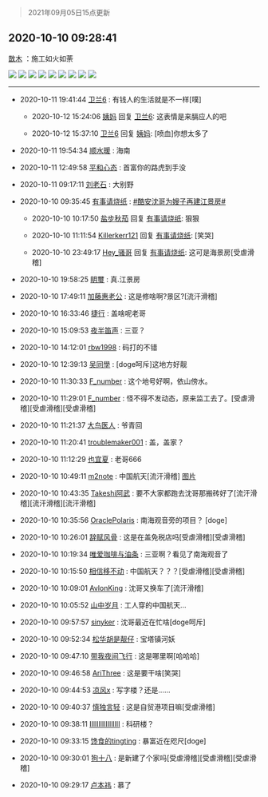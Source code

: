 > 2021年09月05日15点更新
<link rel="stylesheet" href="https://cdn.jsdelivr.net/gh/taotie6/sampleJSON@main/css/photo_show.css">


 ## 2020-10-10 09:28:41 

 [㪚木](https://www.coolapk.com/feed/22142271?shareKey=OGUwZjQ1MTc3Y2IxNjEzMTc1ODA~) ：施工如火如荼 

<div class="album">
<img class="img-item" src="http://image.coolapk.com/feed/2020/1010/09/1081091_657d4a80_3317_8732@1832x1031.jpeg" />
<img class="img-item" src="http://image.coolapk.com/feed/2020/1010/09/1081091_36528817_3317_8734@1920x1080.jpeg" />
<img class="img-item" src="http://image.coolapk.com/feed/2020/1010/09/1081091_6cac5fc8_3317_8736@743x1320.jpeg" />
<img class="img-item" src="http://image.coolapk.com/feed/2020/1010/09/1081091_365bc967_3317_8738@1399x787.jpeg" />
<img class="img-item" src="http://image.coolapk.com/feed/2020/1010/09/1081091_3424b8eb_3317_874@1621x912.jpeg" />
<img class="img-item" src="http://image.coolapk.com/feed/2020/1010/09/1081091_2da0a166_3317_8741@1920x1080.jpeg" />
<img class="img-item" src="http://image.coolapk.com/feed/2020/1010/09/1081091_02b83cd4_3317_8743@1374x773.jpeg" />
<img class="img-item" src="http://image.coolapk.com/feed/2020/1010/09/1081091_34f31c1f_3317_8745@1898x1068.jpeg" />
<img class="img-item" src="http://image.coolapk.com/feed/2020/1010/09/1081091_85d4782c_3317_8747@1498x843.jpeg" />
</div>

 ------- 

- 2020-10-11 19:41:44 [卫兰6](uid=1286107) : 有钱人的生活就是不一样[噗] 

    - 2020-10-12 15:24:06 [姨妈](uid=1604292) 回复 [卫兰6](uid=1286107): 这表情是来膈应人的吧 

    - 2020-10-12 15:37:10 [卫兰6](uid=1286107) 回复 [姨妈](uid=1604292): [喷血]你想太多了 

- 2020-10-11 19:54:34 [顺水暖](uid=2030768) : 海南 

- 2020-10-11 12:49:58 [平和心态](uid=2661636) : 首富你的路虎到手没 

- 2020-10-11 09:17:11 [刘老石](uid=2738848) : 大别野 

- 2020-10-10 09:35:45 [有事请烧纸](uid=1802946) : <a class="feed-link-tag" href="/t/酷安沈哥为嫂子再建江景房?type=0">#酷安沈哥为嫂子再建江景房#</a> 

    - 2020-10-10 10:17:50 [盐步秋茄](uid=1003634) 回复 [有事请烧纸](uid=1802946): 狠狠 

    - 2020-10-10 11:11:54 [Killerkerr121](uid=1250349) 回复 [有事请烧纸](uid=1802946): [笑哭] 

    - 2020-10-10 23:49:17 [Hey_骚哥](uid=3677651) 回复 [有事请烧纸](uid=1802946): 这可是海景房[受虐滑稽] 

- 2020-10-10 19:58:25 [眀璽](uid=1626200) : 真.江景房 

- 2020-10-10 17:49:11 [加藤惠老公](uid=1266680) : 这是修啥啊?景区?[流汗滑稽] 

- 2020-10-10 16:33:46 [捷行](uid=1629443) : 盖啥呢老哥 

- 2020-10-10 15:09:53 [夜半笛声](uid=1201240) : 三亚？ 

- 2020-10-10 14:12:01 [rbw1998](uid=602980) : 码打的不错 

- 2020-10-10 12:39:13 [吴同學](uid=1320218) : [doge呵斥]这地方好靓 

- 2020-10-10 11:30:33 [F_number](uid=3294719) : 这个地号好啊，依山傍水。 

- 2020-10-10 11:29:01 [F_number](uid=3294719) : 怪不得不发动态，原来监工去了。[受虐滑稽][受虐滑稽][受虐滑稽] 

- 2020-10-10 11:21:37 [大鸟医人](uid=1511304) : 爷青回 

- 2020-10-10 11:20:41 [troublemaker001](uid=1558211) : 盖，盖家？ 

- 2020-10-10 11:12:29 [也宜夏](uid=525398) : 老哥666 

- 2020-10-10 10:49:11 [m2note](uid=735698) : 中国航天[流汗滑稽] [图片](http://image.coolapk.com/feed/2020/1010/10/735698_64cb1f87_8150_0907@1080x2160.jpeg)

- 2020-10-10 10:43:35 [Takeshi阿武](uid=2891233) : 要不大家都跑去沈哥那搬砖好了[流汗滑稽][流汗滑稽][流汗滑稽] 

- 2020-10-10 10:35:56 [OraclePolaris](uid=1370136) : 南海观音旁的项目？
[doge] 

- 2020-10-10 10:26:01 [辞赋风骨](uid=875865) : 这是在盖免税店吗[受虐滑稽][受虐滑稽] 

- 2020-10-10 10:19:34 [唯爱咖啡与油条](uid=2799079) : 三亚啊？看见了南海观音了 

- 2020-10-10 10:15:50 [相信移不动](uid=1979165) : 中国航天？？？[受虐滑稽][受虐滑稽] 

- 2020-10-10 10:09:01 [AvlonKing](uid=964891) : 沈哥又换车了[流汗滑稽] 

- 2020-10-10 10:05:52 [山中岁月](uid=2158518) : 工人穿的中国航天… 

- 2020-10-10 09:57:57 [sinyker](uid=684334) : 沈哥最近在忙啥[doge呵斥] 

- 2020-10-10 09:52:34 [松华胡是靓仔](uid=692318) : 宝塔镇河妖 

- 2020-10-10 09:47:10 [带我夜间飞行](uid=790017) : 这是哪里啊[哈哈哈] 

- 2020-10-10 09:46:58 [AriThree](uid=1560115) : 这是要干啥[笑哭] 

- 2020-10-10 09:44:53 [凉风x](uid=1300277) : 写字楼？还是…… 

- 2020-10-10 09:40:37 [慎独言轻](uid=1639501) : 这是自贸港项目嘛[受虐滑稽] 

- 2020-10-10 09:38:11 [IIlIIllIlIIllIlII](uid=1286315) : 科研楼？ 

- 2020-10-10 09:33:15 [馋食的tingting](uid=1031786) : 暴富近在咫尺[doge] 

- 2020-10-10 09:30:01 [狗十八](uid=1812189) : 是新建了个家吗[受虐滑稽][受虐滑稽][受虐滑稽] 

- 2020-10-10 09:29:17 [卢本祎](uid=2851774) : 慕了 

